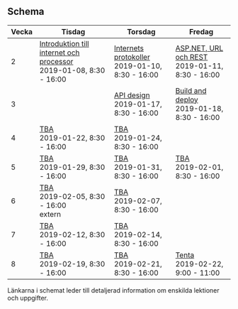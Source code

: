 ## Schema

Vecka|Tisdag |Torsdag|Fredag
-----|-------|-------|------
2|[Introduktion till internet och processor](lecture20190108.md)<br />2019-01-08, 8:30 - 16:00|[Internets protokoller](lecture20190110.md)<br />2019-01-10, 8:30 - 16:00|[ASP.NET, URL och REST](lecture20190111.md)<br />2019-01-11, 8:30 - 16:00
3||[API design](lecture20190115.md)<br />2019-01-17, 8:30 - 16:00|[Build and deploy](lecture20190117.md)<br />2019-01-18, 8:30 - 16:00
4|[TBA](lecture20190122.md)<br />2019-01-22, 8:30 - 16:00|[TBA](lecture20190124.md)<br />2019-01-24, 8:30 - 16:00|
5|[TBA](lecture20190129.md)<br />2019-01-29, 8:30 - 16:00|[TBA](lecture20190131.md)<br />2019-01-31, 8:30 - 16:00|[TBA](lecture20190201.md)<br />2019-02-01, 8:30 - 16:00
6|[TBA](lecture20190205.md)<br />2019-02-05, 8:30 - 16:00<br /> extern|[TBA](lecture20190207.md)<br />2019-02-07, 8:30 - 16:00|
7|[TBA](lecture20190212.md)<br />2019-02-12, 8:30 - 16:00|[TBA](lecture20190214.md)<br />2019-02-14, 8:30 - 16:00|
8|[TBA](lecture20190219.md)<br />2019-02-19, 8:30 - 16:00|[TBA](lecture20190221.md)<br />2019-02-21, 8:30 - 16:00|[Tenta](lecture20190222.md)<br />2019-02-22, 9:00 - 11:00

Länkarna i schemat leder till detaljerad information om enskilda lektioner och uppgifter.